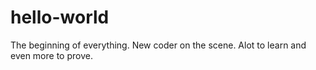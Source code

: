 # hello-world
The beginning of everything.
New coder on the scene. 
Alot to learn and even more to prove.
